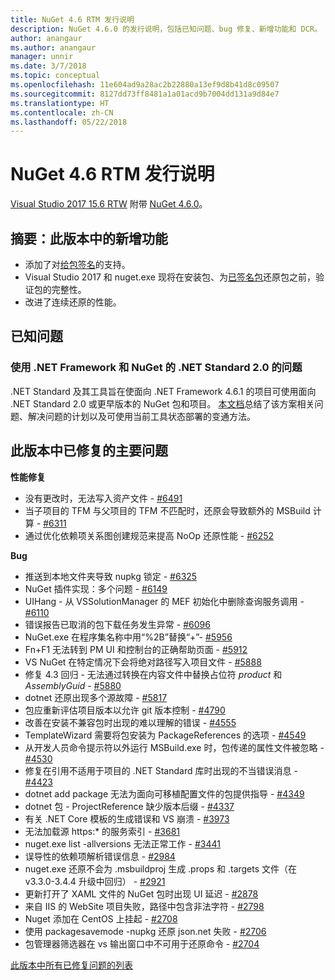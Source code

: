 ```yaml
---
title: NuGet 4.6 RTM 发行说明
description: NuGet 4.6.0 的发行说明，包括已知问题、bug 修复、新增功能和 DCR。
author: anangaur
ms.author: anangaur
manager: unnir
ms.date: 3/7/2018
ms.topic: conceptual
ms.openlocfilehash: 11e604ad9a28ac2b22880a13ef9d8b41d8c09507
ms.sourcegitcommit: 8127dd73ff8481a1a01acd9b7004dd131a9d84e7
ms.translationtype: HT
ms.contentlocale: zh-CN
ms.lasthandoff: 05/22/2018
---
```

# <a name="nuget-46-rtm-release-notes"></a>NuGet 4.6 RTM 发行说明

[Visual Studio 2017 15.6 RTW](https://www.visualstudio.com/news/releasenotes/vs2017-relnotes) 附带 [NuGet 4.6.0](https://dist.nuget.org/win-x86-commandline/v4.6.0/nuget.exe)。

## <a name="summary-whats-new-in-this-release"></a>摘要：此版本中的新增功能

* 添加了对[给包签名](../create-packages/sign-a-package.md)的支持。
* Visual Studio 2017 和 nuget.exe 现将在安装包、为[已签名包](../reference/signed-packages-reference.md)还原包之前，验证包的完整性。
* 改进了连续还原的性能。

## <a name="known-issues"></a>已知问题

### <a name="issues-with-net-standard-20-with-net-framework--nuget"></a>使用 .NET Framework 和 NuGet 的 .NET Standard 2.0 的问题 

.NET Standard 及其工具旨在使面向 .NET Framework 4.6.1 的项目可使用面向 .NET Standard 2.0 或更早版本的 NuGet 包和项目。 [本文档](https://github.com/dotnet/standard/issues/481)总结了该方案相关问题、解决问题的计划以及可使用当前工具状态部署的变通方法。

## <a name="top-issues-fixed-in-this-release"></a>此版本中已修复的主要问题

**性能修复**

* 没有更改时，无法写入资产文件 - [#6491](https://github.com/NuGet/Home/issues/6491)
* 当子项目的 TFM 与父项目的 TFM 不匹配时，还原会导致额外的 MSBuild 计算 - [#6311](https://github.com/NuGet/Home/issues/6311)
* 通过优化依赖项关系图创建规范来提高 NoOp 还原性能 - [#6252](https://github.com/NuGet/Home/issues/6252)

**Bug**

* 推送到本地文件夹导致 nupkg 锁定 - [#6325](https://github.com/NuGet/Home/issues/6325)
* NuGet 插件实现：多个问题 - [#6149](https://github.com/NuGet/Home/issues/6149)
* UIHang - 从 VSSolutionManager 的 MEF 初始化中删除查询服务调用 - [#6110](https://github.com/NuGet/Home/issues/6110)
* 错误报告已取消的包下载任务发生异常 - [#6096](https://github.com/NuGet/Home/issues/6096)
* NuGet.exe 在程序集名称中用“%2B”替换“+”- [#5956](https://github.com/NuGet/Home/issues/5956)
* Fn+F1 无法转到 PM UI 和控制台的正确帮助页面 - [#5912](https://github.com/NuGet/Home/issues/5912)
* VS NuGet 在特定情况下会将绝对路径写入项目文件 - [#5888](https://github.com/NuGet/Home/issues/5888)
* 修复 4.3 回归 - 无法通过转换在内容文件中替换占位符 $product$ 和 $AssemblyGuid$ - [#5880](https://github.com/NuGet/Home/issues/5880)
* dotnet 还原出现多个源故障 - [#5817](https://github.com/NuGet/Home/issues/5817)
* 包应重新评估项目版本以允许 git 版本控制 - [#4790](https://github.com/NuGet/Home/issues/4790)
* 改善在安装不兼容包时出现的难以理解的错误 - [#4555](https://github.com/NuGet/Home/issues/4555)
* TemplateWizard 需要将包安装为 PackageReferences 的选项 - [#4549](https://github.com/NuGet/Home/issues/4549)
* 从开发人员命令提示符以外运行 MSBuild.exe 时，包传递的属性文件被忽略 - [#4530](https://github.com/NuGet/Home/issues/4530)
* 修复在引用不适用于项目的 .NET Standard 库时出现的不当错误消息 - [#4423](https://github.com/NuGet/Home/issues/4423)
* dotnet add package 无法为面向可移植配置文件的包提供指导 - [#4349](https://github.com/NuGet/Home/issues/4349)
* dotnet 包 - ProjectReference 缺少版本后缀 - [#4337](https://github.com/NuGet/Home/issues/4337)
* 有关 .NET Core 模板的生成错误和 VS 崩溃 - [#3973](https://github.com/NuGet/Home/issues/3973)
* 无法加载源 https:* 的服务索引 - [#3681](https://github.com/NuGet/Home/issues/3681)
* nuget.exe list -allversions 无法正常工作 - [#3441](https://github.com/NuGet/Home/issues/3441)
* 误导性的依赖项解析错误信息 - [#2984](https://github.com/NuGet/Home/issues/2984)
* nuget.exe 还原不会为 .msbuildproj 生成 .props 和 .targets 文件（在 v3.3.0-3.4.4 升级中回归） - [#2921](https://github.com/NuGet/Home/issues/2921)
* 更新打开了 XAML 文件的 NuGet 包时出现 UI 延迟 - [#2878](https://github.com/NuGet/Home/issues/2878)
* 来自 IIS 的 WebSite 项目失败，路径中包含非法字符 - [#2798](https://github.com/NuGet/Home/issues/2798)
* Nuget 添加在 CentOS 上挂起 - [#2708](https://github.com/NuGet/Home/issues/2708)
* 使用 packagesavemode -nupkg 还原 json.net 失败 - [#2706](https://github.com/NuGet/Home/issues/2706)
* 包管理器筛选器在 vs 输出窗口中不可用于还原命令 - [#2704](https://github.com/NuGet/Home/issues/2704)

[此版本中所有已修复问题的列表](https://github.com/NuGet/Home/issues?q=is%3Aissue+is%3Aclosed+milestone%3A%224.6")
